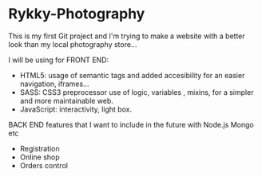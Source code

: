 # Rykky-Photography

This is my first Git project and I'm trying to make a website with a better look than 
my local photography store...


I will be using for FRONT END:

  - HTML5: usage of semantic tags and added accesibility for an easier navigation, iframes... 
  - SASS: CSS3 preprocessor use of logic, variables , mixins, for a simpler and more maintainable web.
  - JavaScript: interactivity, light box.


BACK END features that I want to include in the future with Node.js Mongo etc
  - Registration 
  - Online shop 
  - Orders control
